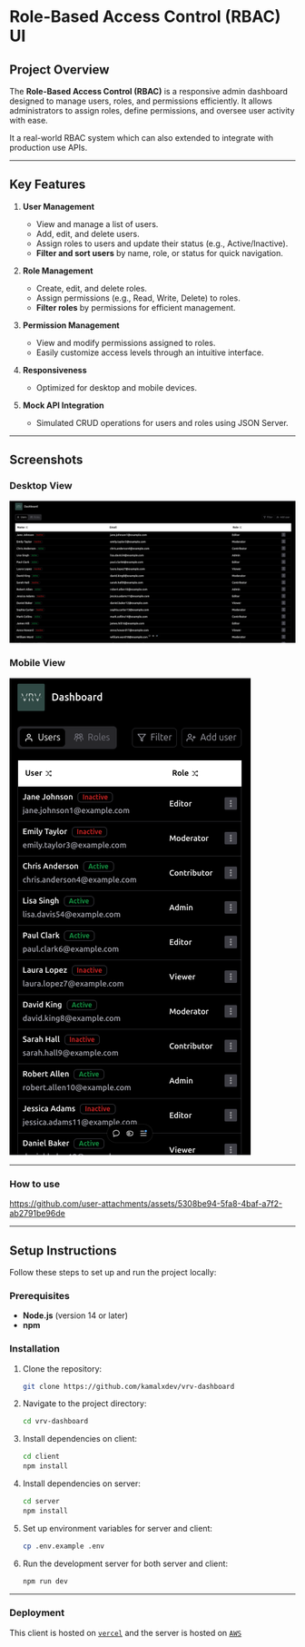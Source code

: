 # Role-Based Access Control (RBAC) UI

## Project Overview

The **Role-Based Access Control (RBAC)** is a responsive admin dashboard designed to manage users, roles, and permissions efficiently. It allows administrators to assign roles, define permissions, and oversee user activity with ease.

It a real-world RBAC system which can also extended to integrate with production use APIs.

---

## Key Features

1. **User Management**  
   - View and manage a list of users.  
   - Add, edit, and delete users.  
   - Assign roles to users and update their status (e.g., Active/Inactive). 
   - **Filter and sort users** by name, role, or status for quick navigation.
 

2. **Role Management**  
   - Create, edit, and delete roles.  
   - Assign permissions (e.g., Read, Write, Delete) to roles.
   - **Filter roles** by permissions for efficient management.


3. **Permission Management**  
   - View and modify permissions assigned to roles.  
   - Easily customize access levels through an intuitive interface.  

4. **Responsiveness**  
   - Optimized for desktop and mobile devices.  

5. **Mock API Integration**
   - Simulated CRUD operations for users and roles using JSON Server.  

---

## Screenshots

### Desktop View
![Desktop View](/public/assets/desktop.png)

### Mobile View
![Mobile View](/public/assets/mobile.png)

---

### How to use

https://github.com/user-attachments/assets/5308be94-5fa8-4baf-a7f2-ab2791be96de

---

## Setup Instructions

Follow these steps to set up and run the project locally:

### Prerequisites
- **Node.js** (version 14 or later)
- **npm** 

### Installation

1. Clone the repository:
   ```bash
   git clone https://github.com/kamalxdev/vrv-dashboard
   ```
2. Navigate to the project directory:
   ```bash
   cd vrv-dashboard
   ```
3. Install dependencies on client:
   ```bash
   cd client
   npm install
   ```
4. Install dependencies on server:
   ```bash
   cd server
   npm install
   ```
5. Set up environment variables for server and client:
   ```bash
   cp .env.example .env
   ```
6. Run the development server for both server and client:
   ```bash
   npm run dev
   ```
---

### Deployment

This client is hosted on [`vercel`](https://dashboard.kamalsingh.me/users) and the server is hosted on [`AWS`](https://api.dashboard.kamalsingh.me/api/v1/user)
